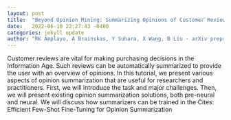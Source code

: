 ```yaml
---
layout: post
title:  "Beyond Opinion Mining: Summarizing Opinions of Customer Reviews"
date:   2022-06-10 22:27:43 -0400
categories: jekyll update
author: "RK Amplayo, A Brainskas, Y Suhara, X Wang, B Liu - arXiv preprint arXiv , 2022"
---
```

Customer reviews are vital for making purchasing decisions in the Information Age. Such reviews can be automatically summarized to provide the user with an overview of opinions. In this tutorial, we present various aspects of opinion summarization that are useful for researchers and practitioners. First, we will introduce the task and major challenges. Then, we will present existing opinion summarization solutions, both pre-neural and neural. We will discuss how summarizers can be trained in the 
Cites: Efficient Few-Shot Fine-Tuning for Opinion Summarization